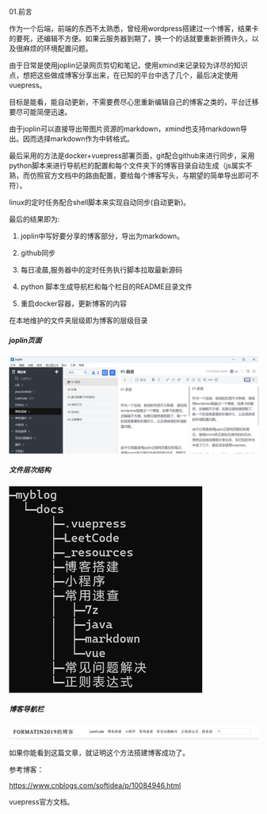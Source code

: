 01.前言

作为一个后端，前端的东西不太熟悉，曾经用wordpress搭建过一个博客，结果卡的要死，还编辑不方便。如果云服务器到期了，换一个的话就要重新折腾许久，以及很麻烦的环境配置问题。

由于日常是使用joplin记录网页剪切和笔记，使用xmind来记录较为详尽的知识点，想把这些做成博客分享出来，在已知的平台中选了几个，最后决定使用vuepress。

目标是能看，能自动更新，不需要费尽心思重新编辑自己的博客之类的，平台迁移要尽可能简便迅速。

由于joplin可以直接导出带图片资源的markdown，xmind也支持markdown导出。因而选择markdown作为中转格式。

最后采用的方法是docker+vuepress部署页面，git配合github来进行同步，采用python脚本来进行导航栏的配置和每个文件夹下的博客目录自动生成（js属实不熟，而仿照官方文档中的路由配置，要给每个博客写头，与期望的简单导出即可不符）。

linux的定时任务配合shell脚本来实现自动同步(自动更新)。

最后的结果即为:

1. joplin中写好要分享的博客部分，导出为markdown。

2. github同步

3. 每日凌晨,服务器中的定时任务执行脚本拉取最新源码

4. python 脚本生成导航栏和每个栏目的README目录文件

5. 重启docker容器，更新博客的内容
   

在本地维护的文件夹层级即为博客的层级目录

##### joplin页面

![myblog_joplin.png](../_resources/myblog_joplin.png)

##### 文件层次结构

![myblog_dirTree.png](../_resources/myblog_dirTree.png)

##### 博客导航栏

![myblog_nav.png](../_resources/myblog_nav.png)



如果你能看到这篇文章，就证明这个方法搭建博客成功了。





参考博客：

https://www.cnblogs.com/softidea/p/10084946.html

vuepress官方文档。
